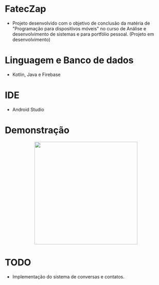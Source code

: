 # FatecZap
- Projeto desenvolvido com o objetivo de conclusão da matéria de "Programação para dispositivos móveis" no curso de Análise e desenvolvimento de sistemas e para portfólio pessoal. (Projeto em desenvolvimento)

# Linguagem e Banco de dados
- Kotlin, Java e Firebase

# IDE
- Android Studio

# Demonstração
<div align="center">
<image src="https://github.com/VolpeBA/FatecZap/assets/53006149/08e22eaa-5012-4dee-a331-8f670cd95781" width="320px" center>

</div>

# TODO

- Implementação do sistema de conversas e contatos.
